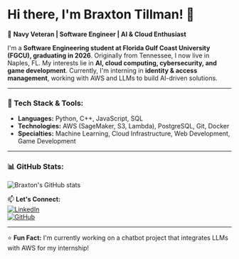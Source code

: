 # Hi there, I'm Braxton Tillman! 👋  
🚀 **Navy Veteran | Software Engineer | AI & Cloud Enthusiast**  

I'm a **Software Engineering student at Florida Gulf Coast University (FGCU), graduating in 2026**. Originally from Tennessee, I now live in Naples, FL. My interests lie in **AI, cloud computing, cybersecurity, and game development**. Currently, I'm interning in **identity & access management**, working with AWS and LLMs to build AI-driven solutions.  

---

### 🔧 Tech Stack & Tools:
- **Languages:** Python, C++, JavaScript, SQL  
- **Technologies:** AWS (SageMaker, S3, Lambda), PostgreSQL, Git, Docker  
- **Specialties:** Machine Learning, Cloud Infrastructure, Web Development, Game Development  

---

### 📊 GitHub Stats:
![Braxton's GitHub stats](https://github-readme-stats.vercel.app/api?username=braxtontillman&show_icons=true&theme=tokyonight)  

📫 **Let's Connect:**  
[![LinkedIn](https://img.shields.io/badge/LinkedIn-BraxtonTillman-blue?style=flat-square&logo=linkedin)](https://www.linkedin.com/in/braxtontillman)  
[![GitHub](https://img.shields.io/badge/GitHub-braxtontillman-black?style=flat-square&logo=github)](https://github.com/braxtontillman)

---

⭐️ **Fun Fact:** I'm currently working on a chatbot project that integrates LLMs with AWS for my internship!  

